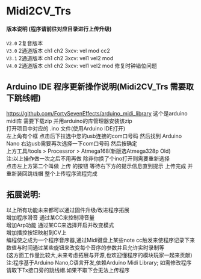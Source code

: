 # Midi2CV_Trs 

#### 版本说明 (程序请前往对应目录进行上传升级)
`V2.0` 2复音版本  
`V3.0` 2通道版本 ch1 ch2   3xcv: vel mod cc2   
`V3.1` 2通道版本 ch1 ch2   3xcv: vel1 vel2 mod  
`V4.0` 2通道版本 ch1 ch2   3xcv: vel1 vel2 mod 修复时钟错位问题  

## Arduino IDE 程序更新操作说明(Midi2CV_Trs 需要取下跳线帽)
https://github.com/FortySevenEffects/arduino_midi_library   这个是arduino midi库 需要下载zip 并用arduino的库管理器安装该zip  
打开项目中对应的 .ino 文件(使用Arduino IDE打开)  
左上角有个框 点击后下拉选中您的usb连接的com口号码 然后找到 Arduino Nano 右边usb需要再次选择一下com口号码 然后按确定  
上方工具/tools > Processror > Atmega168(新版选Atmega328p Old)  
注:以上操作做一次之后不用再做 除非你换了个ino打开则需要重新选择  
点击左上方第二个叫做 上传 的按钮 等待右下方的提示信息直到提示 上传完成 并重新装回跳线帽 整个上传程序流程完成  

## 拓展说明:
以上所有功能未来都可以通过固件升级/改进程序拓展  
增加程序滑音 通过某CC来控制滑音量  
增加Arp功能 通过某CC来选择开启并改变模式  
增加播控按钮映射到CV上   
编程使之成为一个程序音序器,通过Midi键盘上某些note cc触发来使程序记录下来数值与时间通过某些旋钮来改变每个音序的参数并且允许实时录制等  
(这方面工作量比较大,未来考虑拓展与开源,也欢迎懂程序的模块玩家一起来贡献)  
注:程序基于Arduino Nano,C语言开发,依赖Arduino Midi Library; 如需修改程序 请取下Tx接口旁的跳线帽.如果不取下会无法上传程序  